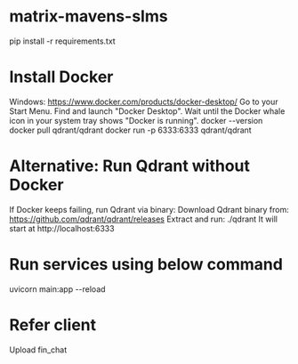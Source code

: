 # matrix-mavens-slms

 pip install -r requirements.txt

# Install Docker
  Windows: https://www.docker.com/products/docker-desktop/
  Go to your Start Menu.
  Find and launch "Docker Desktop".
  Wait until the Docker whale icon in your system tray shows "Docker is running".
  docker --version
  docker pull qdrant/qdrant
  docker run -p 6333:6333 qdrant/qdrant

  
# Alternative: Run Qdrant without Docker
  If Docker keeps failing, run Qdrant via binary:
  Download Qdrant binary from:
  https://github.com/qdrant/qdrant/releases
  Extract and run:
  ./qdrant
  It will start at http://localhost:6333

# Run services using below command
 uvicorn main:app --reload 

 # Refer client
   Upload
   fin_chat
